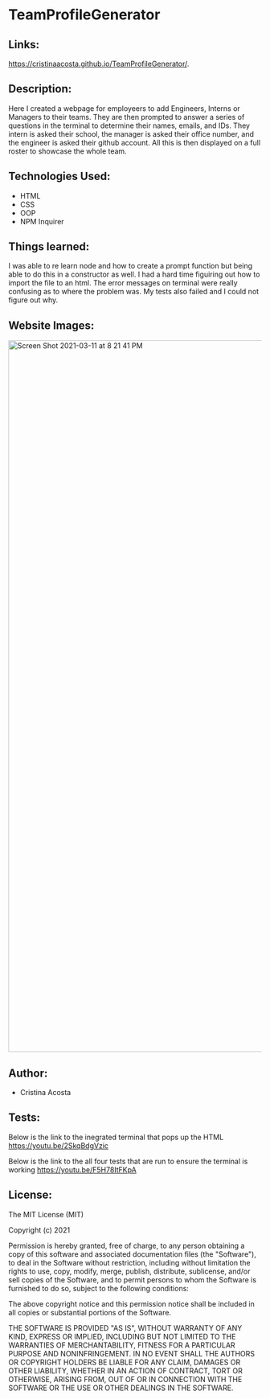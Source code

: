 # TeamProfileGenerator


## Links: 
https://cristinaacosta.github.io/TeamProfileGenerator/.

## Description:
Here I created a webpage for employeers to add Engineers, Interns or Managers to their teams. They are then prompted to answer a series of questions in the terminal to determine their names, emails, and IDs. They intern is asked their school, the manager is asked their office number, and the engineer is asked their github account. All this is then displayed on a full roster to showcase the whole team. 

## Technologies Used:
- HTML
- CSS
- OOP
- NPM Inquirer 

## Things learned:
I was able to re learn node and how to create a prompt function but being able to do this in a constructor as well. I had a hard time figuiring out how to import the file to an html. The error messages on terminal were really confusing as to where the problem was. My tests also failed and I could not figure out why. 

    
## Website Images:

<img width="1416" alt="Screen Shot 2021-03-11 at 8 21 41 PM" src="https://user-images.githubusercontent.com/74034987/110891720-6cb6ca00-82a7-11eb-885c-c09446614c9a.png">

## Author:
- Cristina Acosta 

## Tests:
Below is the link to the inegrated terminal that pops up the HTML
https://youtu.be/2SkqBdgVzic

Below is the link to the all four tests that are run to ensure the terminal is working
https://youtu.be/F5H78ItFKpA

## License:
The MIT License (MIT)

Copyright (c) 2021 

Permission is hereby granted, free of charge, to any person obtaining a copy of this software and associated documentation files (the "Software"), to deal in the Software without restriction, including without limitation the rights to use, copy, modify, merge, publish, distribute, sublicense, and/or sell copies of the Software, and to permit persons to whom the Software is furnished to do so, subject to the following conditions:

The above copyright notice and this permission notice shall be included in all copies or substantial portions of the Software.

THE SOFTWARE IS PROVIDED "AS IS", WITHOUT WARRANTY OF ANY KIND, EXPRESS OR IMPLIED, INCLUDING BUT NOT LIMITED TO THE WARRANTIES OF MERCHANTABILITY, FITNESS FOR A PARTICULAR PURPOSE AND NONINFRINGEMENT. IN NO EVENT SHALL THE AUTHORS OR COPYRIGHT HOLDERS BE LIABLE FOR ANY CLAIM, DAMAGES OR OTHER LIABILITY, WHETHER IN AN ACTION OF CONTRACT, TORT OR OTHERWISE, ARISING FROM, OUT OF OR IN CONNECTION WITH THE SOFTWARE OR THE USE OR OTHER DEALINGS IN THE SOFTWARE.

    
